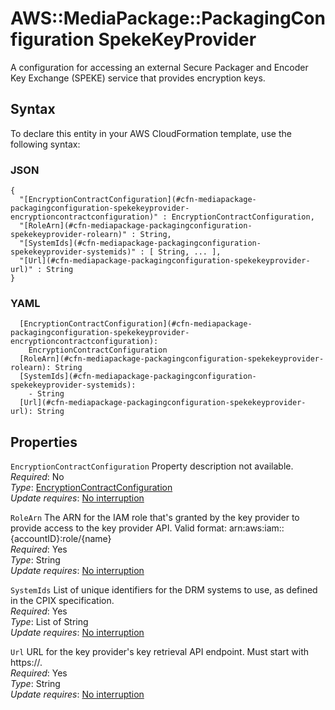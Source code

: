 # AWS::MediaPackage::PackagingConfiguration SpekeKeyProvider<a name="aws-properties-mediapackage-packagingconfiguration-spekekeyprovider"></a>

A configuration for accessing an external Secure Packager and Encoder Key Exchange \(SPEKE\) service that provides encryption keys\.

## Syntax<a name="aws-properties-mediapackage-packagingconfiguration-spekekeyprovider-syntax"></a>

To declare this entity in your AWS CloudFormation template, use the following syntax:

### JSON<a name="aws-properties-mediapackage-packagingconfiguration-spekekeyprovider-syntax.json"></a>

```
{
  "[EncryptionContractConfiguration](#cfn-mediapackage-packagingconfiguration-spekekeyprovider-encryptioncontractconfiguration)" : EncryptionContractConfiguration,
  "[RoleArn](#cfn-mediapackage-packagingconfiguration-spekekeyprovider-rolearn)" : String,
  "[SystemIds](#cfn-mediapackage-packagingconfiguration-spekekeyprovider-systemids)" : [ String, ... ],
  "[Url](#cfn-mediapackage-packagingconfiguration-spekekeyprovider-url)" : String
}
```

### YAML<a name="aws-properties-mediapackage-packagingconfiguration-spekekeyprovider-syntax.yaml"></a>

```
  [EncryptionContractConfiguration](#cfn-mediapackage-packagingconfiguration-spekekeyprovider-encryptioncontractconfiguration): 
    EncryptionContractConfiguration
  [RoleArn](#cfn-mediapackage-packagingconfiguration-spekekeyprovider-rolearn): String
  [SystemIds](#cfn-mediapackage-packagingconfiguration-spekekeyprovider-systemids): 
    - String
  [Url](#cfn-mediapackage-packagingconfiguration-spekekeyprovider-url): String
```

## Properties<a name="aws-properties-mediapackage-packagingconfiguration-spekekeyprovider-properties"></a>

`EncryptionContractConfiguration`  <a name="cfn-mediapackage-packagingconfiguration-spekekeyprovider-encryptioncontractconfiguration"></a>
Property description not available\.  
*Required*: No  
*Type*: [EncryptionContractConfiguration](aws-properties-mediapackage-packagingconfiguration-encryptioncontractconfiguration.md)  
*Update requires*: [No interruption](https://docs.aws.amazon.com/AWSCloudFormation/latest/UserGuide/using-cfn-updating-stacks-update-behaviors.html#update-no-interrupt)

`RoleArn`  <a name="cfn-mediapackage-packagingconfiguration-spekekeyprovider-rolearn"></a>
The ARN for the IAM role that's granted by the key provider to provide access to the key provider API\. Valid format: arn:aws:iam::\{accountID\}:role/\{name\}   
*Required*: Yes  
*Type*: String  
*Update requires*: [No interruption](https://docs.aws.amazon.com/AWSCloudFormation/latest/UserGuide/using-cfn-updating-stacks-update-behaviors.html#update-no-interrupt)

`SystemIds`  <a name="cfn-mediapackage-packagingconfiguration-spekekeyprovider-systemids"></a>
List of unique identifiers for the DRM systems to use, as defined in the CPIX specification\.  
*Required*: Yes  
*Type*: List of String  
*Update requires*: [No interruption](https://docs.aws.amazon.com/AWSCloudFormation/latest/UserGuide/using-cfn-updating-stacks-update-behaviors.html#update-no-interrupt)

`Url`  <a name="cfn-mediapackage-packagingconfiguration-spekekeyprovider-url"></a>
URL for the key provider's key retrieval API endpoint\. Must start with https://\.  
*Required*: Yes  
*Type*: String  
*Update requires*: [No interruption](https://docs.aws.amazon.com/AWSCloudFormation/latest/UserGuide/using-cfn-updating-stacks-update-behaviors.html#update-no-interrupt)